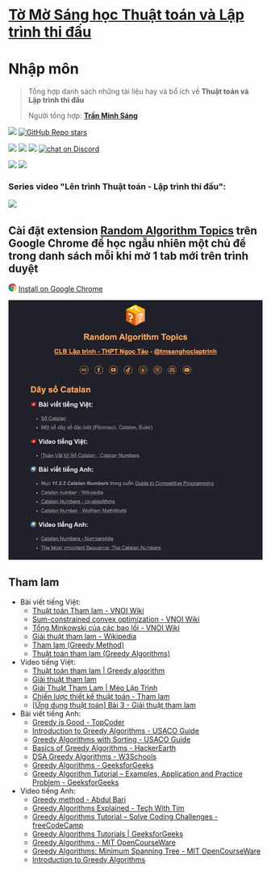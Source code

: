 # [Tờ Mờ Sáng học Thuật toán và Lập trình thi đấu](/README.md)

# Nhập môn

> Tổng hợp danh sách những tài liệu hay và bổ ích về **Thuật toán và Lập trình thi đấu**
> 
> Người tổng hợp: **[Trần Minh Sáng](https://www.facebook.com/sangtran.04/)**

<p align="left">
  <a href="#"><img src="https://img.shields.io/endpoint?url=https%3A%2F%2Fhits.dwyl.com%2Ftmsanghoclaptrinh%2Ftmsang-hoc-thuat-toan.json&label=visitors&color=blue"></a>
  <a href="#"><img alt="GitHub Repo stars" src="https://img.shields.io/github/stars/tmsanghoclaptrinh/tmsang-hoc-thuat-toan"></a>
</p>
<p align="left">
  <a href="https://github.com/tmsanghoclaptrinh"><img src="https://img.shields.io/badge/author-tmsanghoclaptrinh-41454A?logo=github&labelColor=grey"></a>
  <a href="https://facebook.com/clb.it.ngoctao"><img src="https://img.shields.io/badge/facebook-clb.it.ngoctao-41454A?logo=facebook&logoColor=white&labelColor=blue"></a>
  <a href="https://www.youtube.com/@tmsanghoclaptrinh"><img src="https://img.shields.io/badge/youtube-tmsanghoclaptrinh-41454A?logo=youtube&logoColor=white&labelColor=red"></a>
  <a href="https://discord.gg/ajXr5kRKkk"><img src="https://img.shields.io/discord/994125923819458590?logo=discord&logoColor=white&labelColor=5865F2&color=green" alt="chat on Discord"></a>
</p>
<p align="left">
  <a href="https://tmsanghoclaptrinh.com"><img src="https://img.shields.io/badge/blog-tmsanghoclaptrinh.com-white"></a>
  <a href="https://dev.to/tmsanghoclaptrinh"><img src="https://img.shields.io/badge/dev.to-tmsanghoclaptrinh-white"></a>
</p>

### Series video "Lên trình Thuật toán - Lập trình thi đấu": 

[![](https://markdown-videos-api.jorgenkh.no/youtube/AgwnOQbJVvU)](https://www.youtube.com/watch?v=AgwnOQbJVvU&list=PLqfkD788zZGCjhbJsmyhInVAhHBSV8Gqg&index=1)

## Cài đặt extension [Random Algorithm Topics](https://chromewebstore.google.com/detail/random-algorithm-topics/cfbnefdpfhohjhehglbjkchobnaknbkm) trên Google Chrome để học ngẫu nhiên một chủ đề trong danh sách mỗi khi mở 1 tab mới trên trình duyệt

<img src="../media/chrome_logo.png" height=16/> [Install on Google Chrome](https://chromewebstore.google.com/detail/random-algorithm-topics/cfbnefdpfhohjhehglbjkchobnaknbkm)

<img src="../media/screenshot.jpeg" alt="Extension Random Algorithm Topics screenshot">

## Tham lam

- Bài viết tiếng Việt:
    - [Thuật toán Tham lam - VNOI Wiki](https://wiki.vnoi.info/translate/topcoder/Greedy-is-Good)
    - [Sum-constrained convex optimization - VNOI Wiki](https://wiki.vnoi.info/algo/trick/convex_greedy)
    - [Tổng Minkowski của các bao lồi - VNOI Wiki](https://wiki.vnoi.info/algo/trick/minkowski-sum)
    - [Giải thuật tham lam - Wikipedia](https://vi.wikipedia.org/wiki/Gi%E1%BA%A3i_thu%E1%BA%ADt_tham_lam)
    - [Tham lam (Greedy Method)](https://viblo.asia/p/tham-lam-greedy-method-6J3ZgaeP5mB)
    - [Thuật toán tham lam (Greedy Algorithms)](https://vallicon.com/post/thu%E1%BA%ADt-to%C3%A1n-tham-lam-%28greedy-algorithms%29-OWK1Yj7E7or)
- Video tiếng Việt:
    - [Thuật toán tham lam | Greedy algorithm](https://www.youtube.com/watch?v=4kxY2hGDQ5s)
    - [Giải thuật tham lam](https://www.youtube.com/playlist?list=PL8JRkLx_73-IazK0iOn2iSILrpSEUzNbt)
    - [Giải Thuật Tham Lam | Mèo Lập Trình](https://www.youtube.com/watch?v=tx5saBiltJU)
    - [Chiến lược thiết kế thuật toán - Tham lam](https://www.youtube.com/watch?v=iAM74hlsi98)
    - [[Ứng dụng thuật toán] Bài 3 - Giải thuật tham lam](https://www.youtube.com/watch?v=bR5l8gQSoeI)
- Bài viết tiếng Anh:
    - [Greedy is Good - TopCoder](https://www.topcoder.com/thrive/articles/Greedy%20is%20Good)
    - [Introduction to Greedy Algorithms - USACO Guide](https://usaco.guide/bronze/intro-greedy?lang=cpp)
    - [Greedy Algorithms with Sorting - USACO Guide](https://usaco.guide/silver/greedy-sorting?lang=cpp)
    - [Basics of Greedy Algorithms - HackerEarth](https://www.hackerearth.com/practice/algorithms/greedy/basics-of-greedy-algorithms/tutorial/)
    - [DSA Greedy Algorithms - W3Schools](https://www.w3schools.com/dsa/dsa_ref_greedy.php)
    - [Greedy Algorithms - GeeksforGeeks](https://www.geeksforgeeks.org/greedy-algorithms/)
    - [Greedy Algorithm Tutorial – Examples, Application and Practice Problem - GeeksforGeeks](https://www.geeksforgeeks.org/introduction-to-greedy-algorithm-data-structures-and-algorithm-tutorials/)
- Video tiếng Anh:
    - [Greedy method - Abdul Bari](https://www.youtube.com/playlist?list=PLfFeAJ-vQopt_S5XlayyvDFL_mi2pGJE3)
    - [Greedy Algorithms Explained - Tech With Tim](https://www.youtube.com/watch?v=lfQvPHGtu6Q)
    - [Greedy Algorithms Tutorial – Solve Coding Challenges - freeCodeCamp](https://www.youtube.com/watch?v=bC7o8P_Ste4)
    - [Greedy Algorithms Tutorials | GeeksforGeeks](https://www.youtube.com/playlist?list=PLqM7alHXFySESatj68JKWHRVhoJ1BxtLW)
    - [Greedy Algorithms - MIT OpenCourseWare](https://www.youtube.com/watch?v=-QcPo_DWJk4)
    - [Greedy Algorithms: Minimum Spanning Tree - MIT OpenCourseWare](https://www.youtube.com/watch?v=tKwnms5iRBU)
    - [Introduction to Greedy Algorithms](https://www.youtube.com/watch?v=3XaqEng_K5s)
